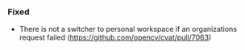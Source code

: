 ### Fixed

- There is not a switcher to personal workspace if an organizations request failed
  (<https://github.com/opencv/cvat/pull/7063>)
